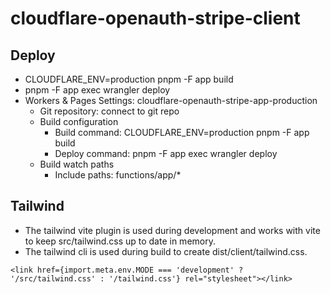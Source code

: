 # cloudflare-openauth-stripe-client

## Deploy

- CLOUDFLARE_ENV=production pnpm -F app build
- pnpm -F app exec wrangler deploy
- Workers & Pages Settings: cloudflare-openauth-stripe-app-production
  - Git repository: connect to git repo
  - Build configuration
    - Build command: CLOUDFLARE_ENV=production pnpm -F app build
    - Deploy command: pnpm -F app exec wrangler deploy
  - Build watch paths
    - Include paths: functions/app/\*

## Tailwind

- The tailwind vite plugin is used during development and works with vite to keep src/tailwind.css up to date in memory.
- The tailwind cli is used during build to create dist/client/tailwind.css.

```tsx
<link href={import.meta.env.MODE === 'development' ? '/src/tailwind.css' : '/tailwind.css'} rel="stylesheet"></link>
```

